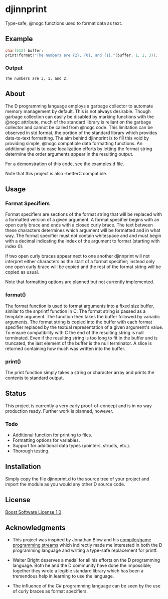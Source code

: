 # djinnprint

Type-safe, @nogc functions used to format data as text.

## Example

```D    
char[512] buffer;
print(format!"The numbers are {2}, {0}, and {1}."(buffer, 1, 2, 3));
```

### Output

```
The numbers are 3, 1, and 2.
```

## About

The D programming language employs a garbage collector to automate memory management by default. This is not always desirable. Though garbage collection can easily be disabled by marking functions with the @nogc attribute, much of the standard library is reliant on the garbage collector and cannot be called from @nogc code. This limitation can be observed in std.format, the portion of the standard library which provides data-to-text formatting. The aim behind djinnprint is to fill this void by providing simple, @nogc compatible data formatting functions. An additional goal is to ease localization efforts by letting the format string determine the order arguments appear in the resulting output.

For a demonstration of this code, see the examples.d file.

Note that this project is also -betterC compatible.

## Usage

### Format Specifiers

Format specifiers are sections of the format string that will be replaced with a formatted version of a given argument. A format specifier begins with an open curly brace and ends with a closed curly brace. The text between these characters determines which argument will be formatted and in what way. The format specifier must not contain whitespace and and must begin with a decimal indicating the index of the argument to format (starting with index 0). 

If two open curly braces appear next to one another djinnprint will not interpret either characters as the start of a format specifier; instead only one open curly brace will be copied and the rest of the format string will be copied as usual.

Note that formatting options are planned but not currently implemented.

### format()

The format function is used to format arguments into a fixed size buffer, similar to the snprintf function in C. The format string is passed as a template argument. The function then takes the buffer followed by variadic arguments. The format string is copied into the buffer with each format specifier replaced by the textual representation of a given argument's value. To ensure compatibility with C the end of the resulting string is null terminated. Even if the resulting string is too long to fit in the buffer and is truncated, the last element of the buffer is the null terminator. A slice is returned containing how much was written into the buffer.

### print()

The print function simply takes a string or character array and prints the contents to standard output.

## Status

This project is currently a very early proof-of-concept and is in no way production ready. Further work is planned, however.

### Todo

* Additional function for printing to files.
* Formatting options for variables.
* Support for additional data types (pointers, structs, etc.).
* Thorough testing.

## Installation

Simply copy the file djinnprint.d to the source tree of your project and import the module as you would any other D source code.

## License

[Boost Software License 1.0](https://www.boost.org/LICENSE_1_0.txt)

## Acknowledgments

* This project was inspired by Jonathan Blow and his [compiler/game programming streams](https://www.youtube.com/user/jblow888/videos) which indirectly made me interested in both the D programming language and writing a type-safe replacement for printf.

* Walter Bright deserves a medal for all his efforts on the D programming language. Both he and the D community have done the impossible; together they wrote a legible standard library which has been a tremendous help in learning to use the language.

* The influence of the C# programming language can be seen by the use of curly braces as format specifiers.